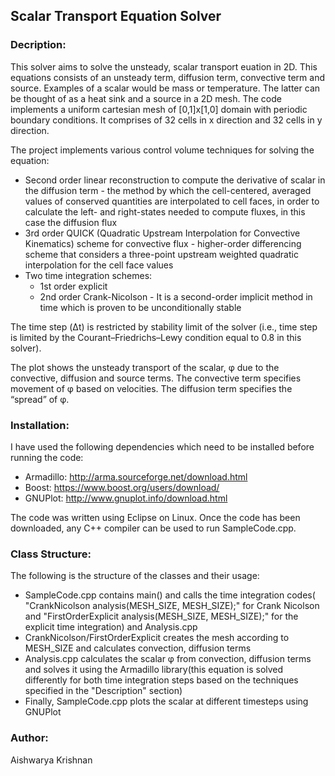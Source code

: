 ## Scalar Transport Equation Solver

### Decription:
This solver aims to solve the unsteady, scalar transport euation in 2D. This equations consists of an unsteady term, diffusion term, convective term and source.
Examples of a scalar would be mass or temperature. The latter can be thought of as a heat sink and a source in a 2D mesh. The code implements a uniform cartesian mesh of [0,1]x[1,0] domain with periodic boundary conditions. It comprises of 32 cells in x direction and 32 cells in y direction. 

The project implements various control volume techniques for solving the equation:
 - Second order linear reconstruction to compute the derivative of scalar in the diffusion term - the method by which the cell-centered, averaged values of conserved quantities are interpolated to cell faces, in order to calculate the left- and right-states needed to compute fluxes, in this case the diffusion flux
 - 3rd order QUICK (Quadratic Upstream Interpolation for Convective Kinematics) scheme for convective flux - higher-order differencing scheme that considers a three-point upstream weighted quadratic interpolation for the cell face values
 - Two time integration schemes:
    - 1st order explicit
    - 2nd order Crank-Nicolson - It is a second-order implicit method in time which is proven to be unconditionally stable
    
 The time step (Δt) is restricted by stability limit of the solver (i.e., time step is limited by the Courant–Friedrichs–Lewy condition equal to 0.8 in this solver).
    
The plot shows the unsteady transport of the scalar, φ due to the convective, diffusion and source terms. The convective term specifies movement of φ based on velocities. The diffusion term specifies the “spread” of φ.

### Installation:
I have used the following dependencies which need to be installed before running the code:
 - Armadillo: http://arma.sourceforge.net/download.html
 - Boost: https://www.boost.org/users/download/
 - GNUPlot: http://www.gnuplot.info/download.html
 
 The code was written using Eclipse on Linux. Once the code has been downloaded, any C++ compiler can be used to run SampleCode.cpp.
 
 ### Class Structure:
 The following is the structure of the classes and their usage:
- SampleCode.cpp contains main() and calls the time integration codes( "CrankNicolson analysis(MESH_SIZE, MESH_SIZE);" for Crank Nicolson and "FirstOrderExplicit analysis(MESH_SIZE, MESH_SIZE);" for the explicit time integration) and Analysis.cpp
- CrankNicolson/FirstOrderExplicit creates the mesh according to MESH_SIZE and calculates convection, diffusion terms
- Analysis.cpp calculates the scalar φ from convection, diffusion terms and solves it using the Armadillo library(this equation is solved differently for both time integration steps based on the techniques specified in the "Description" section)
- Finally, SampleCode.cpp plots the scalar at different timesteps using GNUPlot

### Author:
Aishwarya Krishnan
